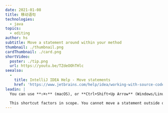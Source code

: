 ```yaml
---
date: 2021-01-08
title: 移动语句
technologies:
  - java
topics:
  - editing
author: hs
subtitle: Move a statement around within your method
thumbnail: ./thumbnail.png
cardThumbnail: ./card.png
shortVideo:
  poster: ./tip.png
  url: https://youtu.be/TZdeOOhTHlc
seealso:
  - 
    title: IntelliJ IDEA Help - Move statements
    href: 'https://www.jetbrains.com/help/idea/working-with-source-code.html#editor_statement_select'
leadin: |
  You can use **⇧⌘↑** (macOS), or **Ctrl+Shift+Up Arrow** (Windows/Linux), to move a line up. To move a statement down use **⇧⌘↓** (macOS), or **Ctrl+Shift+Down Arrow** (Windows/Linux).

  This shortcut factors in scope. You cannot move a statement outside of the scope its contained within.
---
```


